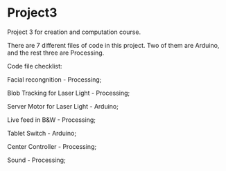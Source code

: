 Project3
========

Project 3 for creation and computation course.

There are 7 different files of code in this project. Two of them are Arduino, and the rest three are Processing.

Code file checklist:

Facial recongnition - Processing;


Blob Tracking for Laser Light - Processing;


Server Motor for Laser Light - Arduino;


Live feed in B&W - Processing;


Tablet Switch - Arduino;


Center Controller - Processing;


Sound - Processing;
